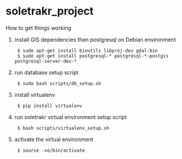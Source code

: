soletrakr_project
=================


How to get things working

1. install GIS dependencies then postgresql on Debian environment

        $ sudo apt-get install binutils libproj-dev gdal-bin
        $ sudo apt-get install postgresql-* postgresql-*-postgis postgresql-server-dev-*

2. run database setup script 

        $ sudo bash scripts/db_setup.sh

3. install virtualenv

        $ pip install virtualenv

4. run soletrakr virtual environment setup script

        $ bash scripts/virtualenv_setup.sh

5. activate the virtual environment

        $ source .ve/bin/activate
    
